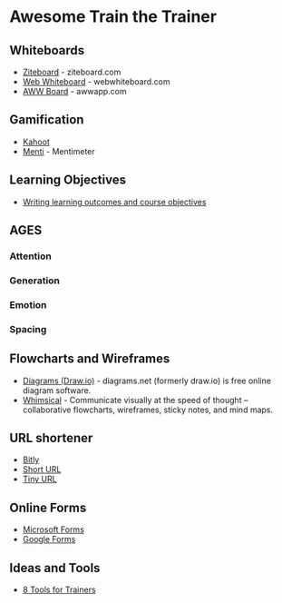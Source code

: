 # Awesome Train the Trainer


## Whiteboards
* [Ziteboard](https://app.ziteboard.com/) - ziteboard.com
* [Web Whiteboard](https://www.webwhiteboard.com/) - webwhiteboard.com
* [AWW Board](https://awwapp.com/) - awwapp.com

## Gamification
* [Kahoot](http://kahoot.com/)
* [Menti](https://www.menti.com/) - Mentimeter


## Learning Objectives
* [Writing learning outcomes and course objectives](https://blogs.uis.edu/colrs/2019/09/13/writing-learning-outcomes-and-course-objectives/)

## AGES
### Attention
### Generation
### Emotion
### Spacing

## Flowcharts and Wireframes
* [Diagrams (Draw.io)](https://app.diagrams.net/) - diagrams.net (formerly draw.io) is free online diagram software.
* [Whimsical](https://whimsical.com) - Communicate visually at the speed of thought – collaborative flowcharts, wireframes, sticky notes, and mind maps.

## URL shortener
* [Bitly](https://www.bitly.com)
* [Short URL](https://www.shorturl.at/shortener.php)
* [Tiny URL](https://tinyurl.com/)

## Online Forms
* [Microsoft Forms](https://forms.microsoft.com/) 
* [Google Forms](https://docs.google.com/forms)

## Ideas and Tools
* [8 Tools for Trainers](https://langevin.com/resources/8-tools-for-trainers/)
